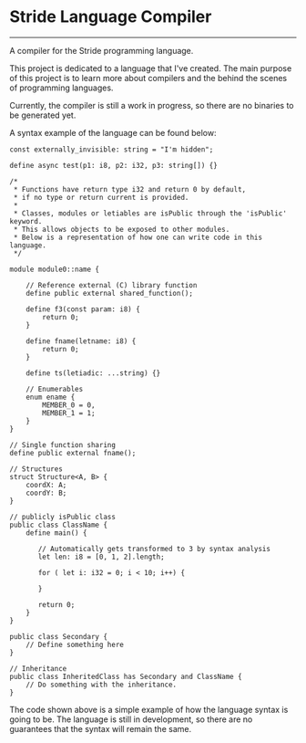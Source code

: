 # Stride Language Compiler

---

A compiler for the Stride programming language.

This project is dedicated to a language that I've created.
The main purpose of this project is to learn more about compilers and the behind
the scenes of programming languages.

Currently, the compiler is still a work in progress, so there are no binaries
to be generated yet.

A syntax example of the language can be found below:

```
const externally_invisible: string = "I'm hidden";

define async test(p1: i8, p2: i32, p3: string[]) {}

/*
 * Functions have return type i32 and return 0 by default,
 * if no type or return current is provided.
 *
 * Classes, modules or letiables are isPublic through the 'isPublic' keyword.
 * This allows objects to be exposed to other modules.
 * Below is a representation of how one can write code in this language.
 */

module module0::name {

    // Reference external (C) library function
    define public external shared_function();

    define f3(const param: i8) {
        return 0;
    }

    define fname(letname: i8) {
        return 0;
    }

    define ts(letiadic: ...string) {}

    // Enumerables
    enum ename {
        MEMBER_0 = 0,
        MEMBER_1 = 1;
    }
}

// Single function sharing
define public external fname();

// Structures
struct Structure<A, B> {
    coordX: A;
    coordY: B;
}

// publicly isPublic class
public class ClassName {
    define main() {
    
       // Automatically gets transformed to 3 by syntax analysis
       let len: i8 = [0, 1, 2].length;
    
       for ( let i: i32 = 0; i < 10; i++) {
    
       }
    
       return 0;
    }
}

public class Secondary {
    // Define something here
}

// Inheritance
public class InheritedClass has Secondary and ClassName {
    // Do something with the inheritance.
}

```

The code shown above is a simple example of how the language syntax is going to
be. The language is still in development, so there are no guarantees that the
syntax will remain the same.